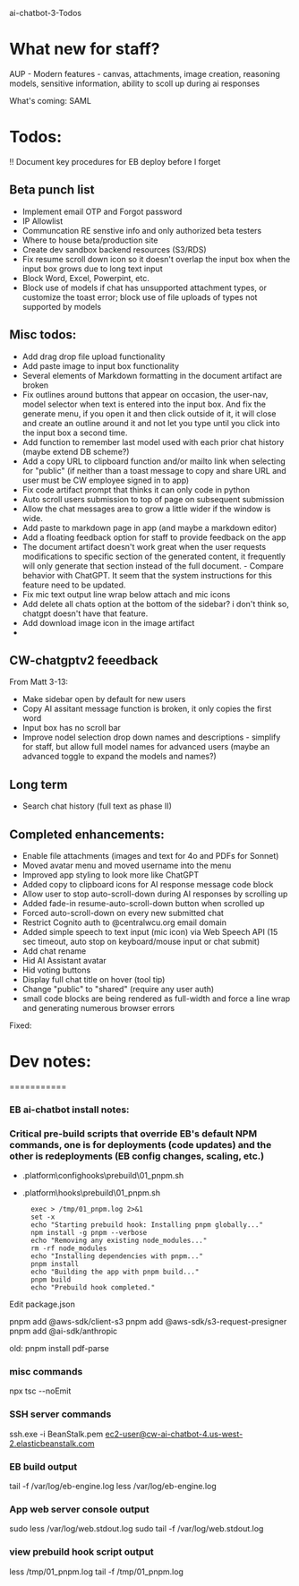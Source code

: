 ai-chatbot-3-Todos


# What new for staff?

AUP - Modern features - canvas, attachments, image creation, reasoning models, sensitive information, ability to scoll up during ai responses

What's coming: SAML


# Todos:

!! Document key procedures for EB deploy before I forget

## Beta punch list
* Implement email OTP and Forgot password
* IP Allowlist
* Communcation RE senstive info and only authorized beta testers
* Where to house beta/production site
* Create dev sandbox backend resources (S3/RDS)
* Fix resume scroll down icon so it doesn't overlap the input box when the input box grows due to long text input 
* Block Word, Excel, Powerpint, etc.
* Block use of models if chat has unsupported attachment types, or customize the toast error; block use of file uploads of types not supported by models

## Misc todos:
* Add drag drop file upload functionality
* Add paste image to input box functionality
* Several elements of Markdown formatting in the document artifact are broken   
* Fix outlines around buttons that appear on occasion, the user-nav, model selector when text is entered into the input box. And fix the generate menu, if you open it and then click outside of it, it will close and create an outline around it and not let you type until you click into the input box a second time. 
* Add function to remember last model used with each prior chat history (maybe extend DB scheme?)
* Add a copy URL to clipboard function and/or mailto link when selecting for "public" (if neither than a toast message to copy and share URL and user must be CW employee signed in to app)
* Fix code artifact prompt that thinks it can only code in python
* Auto scroll users submission to top of page on subsequent submission
* Allow the chat messages area to grow a little wider if the window is wide.
* Add paste to markdown page in app (and maybe a markdown editor)
* Add a floating feedback option for staff to provide feedback on the app
* The document artifact doesn't work great when the user requests modifications to specific section of the generated content, it frequently will only generate that section instead of the full document. - Compare behavior with ChatGPT. It seem that the system instructions for this feature need to be updated.
* Fix mic text output line wrap below attach and mic icons
* Add delete all chats option at the bottom of the sidebar? i don't think so, chatgpt doesn't have that feature.
* Add download image icon in the image artifact
* 
## CW-chatgptv2 feeedback 

From Matt 3-13:
* Make sidebar open by default for new users
* Copy AI assitant message function is broken, it only copies the first word
* Input box has no scroll bar
* Improve nodel selection drop down names and descriptions - simplify for staff, but allow full model names for advanced users (maybe an advanced toggle to expand the models and names?)




## Long term
* Search chat history (full text as phase II)


## Completed enhancements:
* Enable file attachments (images and text for 4o and PDFs for Sonnet)
* Moved avatar menu and moved username into the menu
* Improved app styling to look more like ChatGPT
* Added copy to clipboard icons for AI response message code block
* Allow user to stop auto-scroll-down during AI responses by scrolling up
* Added fade-in resume-auto-scroll-down button when scrolled up
* Forced auto-scroll-down on every new submitted chat
* Restrict Cognito auth to @centralwcu.org email domain
* Added simple speech to text input (mic icon) via Web Speech API (15 sec timeout, auto stop on keyboard/mouse input or chat submit)
* Add chat rename
* Hid AI Assistant avatar
* Hid voting buttons
* Display full chat title on hover (tool tip)
* Change "public" to "shared" (require any user auth)
* small code blocks are being rendered as full-width and force a line wrap and generating numerous browser errors

Fixed:


# Dev notes:
===========

### EB ai-chatbot install notes:

### Critical pre-build scripts that override EB's default NPM commands, one is for deployments (code updates) and the other is redeployments (EB config changes, scaling, etc.)
* .platform\confighooks\prebuild\01_pnpm.sh
* .platform\hooks\prebuild\01_pnpm.sh

		exec > /tmp/01_pnpm.log 2>&1
		set -x
		echo "Starting prebuild hook: Installing pnpm globally..."
		npm install -g pnpm --verbose
		echo "Removing any existing node_modules..."
		rm -rf node_modules
		echo "Installing dependencies with pnpm..."
		pnpm install
		echo "Building the app with pnpm build..."
		pnpm build
		echo "Prebuild hook completed."
		
Edit package.json


pnpm add @aws-sdk/client-s3
pnpm add @aws-sdk/s3-request-presigner
pnpm add @ai-sdk/anthropic


old: pnpm install pdf-parse


### misc commands
npx tsc --noEmit

### SSH server commands
ssh.exe -i BeanStalk.pem ec2-user@cw-ai-chatbot-4.us-west-2.elasticbeanstalk.com

### EB build output
tail -f /var/log/eb-engine.log
less /var/log/eb-engine.log

### App web server console output
sudo less /var/log/web.stdout.log
sudo tail -f /var/log/web.stdout.log

### view prebuild hook script output
less /tmp/01_pnpm.log
tail -f /tmp/01_pnpm.log